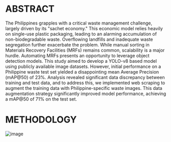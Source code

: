 # ABSTRACT
The Philippines grapples with a critical waste management challenge, largely driven by its "sachet economy." This economic model relies heavily on single-use plastic packaging, leading to an alarming accumulation of non-biodegradable waste. Overflowing landfills and inadequate waste segregation further exacerbate the problem. While manual sorting in Materials Recovery Facilities (MRFs) remains common, scalability is a major hurdle. Automating MRFs presents an opportunity to leverage object detection models. This study aimed to develop a YOLO-v8 based model using publicly available image datasets. However, initial performance on a Philippine waste test set yielded a disappointing mean Average Precision (mAP@50) of 23%. Analysis revealed significant data discrepancy between training and test data, and to address this, we implemented web scraping to augment the training data with Philippine-specific waste images. This data augmentation strategy significantly improved model performance, achieving a mAP@50 of 71% on the test set.

# METHODOLOGY
![image](https://github.com/user-attachments/assets/fc4cdf25-34f2-48e3-8870-86f3b958df59)




